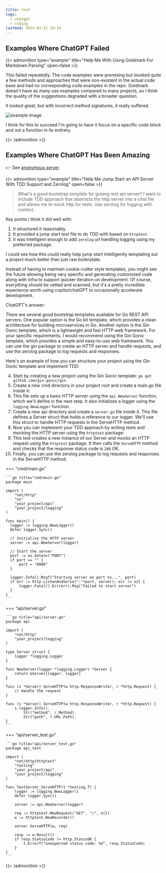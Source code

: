 ```yaml
---
title: chat
tags:
  - chatgpt
  - coding
lastmod: 2023-03-21 19:14
---
```


## Examples Where ChatGPT Failed

{{< admonition type="example" title="Help Me With Using Goldmark For Markdown Parsing" open=false >}}

This failed repeatedly.
The code examples were promising but invoked quite a few methods and approaches that were non-existent in the actual code base and had no corresponding code examples in the repo.
Goldmark doesn't have as many use examples compared to many projects, so I think the quality of the suggestions degraded with a broader question.

It _looked_ great, but with incorrect method signatures, it really suffered.

![example image](/images/notes/ray-so-export-developement-ai-chat-goldmark.png "Goldmark Fail")

I think for this to succeed I'm going to have it focus on a specific code block and not a function in its entirety.

{{< /admonition >}}

## Examples Where ChatGPT Has Been Amazing

👉 See [anonymous server](../go/http.md#anonymous-server)

{{< admonition type="example" title="Help Me Jump Start an API Server With TDD Support and Zerolog" open=false >}}

> What's a good bootstrap template for golang rest api server?
> I want to include TDD approach that abstracts the http server into a cmd file and allows me to mock http for tests.
> Use zerolog for logging with context.

Key points I think it did well with:

1. It structured it reasonably.
2. It provided a jump start test file to do TDD with based on `httptest`.
3. It was intelligent enough to add `zerolog` url handling logging using my preferred package.

I could see how this could really help jump start intelligently templating out a project much better than just raw boilerplate.

Instead of having to maintain cookie-cutter style templates, you might see the future allowing being very specific and generating customized code along with infra to support quicker iteration on development.
Of course, everything should be vetted and scanned, but it's a pretty incredible experience worth using copilot/chatGPT to occasionally accelerate development.

ChatGPT's answer:

There are several good bootstrap templates available for Go REST API servers. One popular option is the Go kit template, which provides a clean architecture for building microservices in Go.
Another option is the Gin Gonic template, which is a lightweight and fast HTTP web framework.
For your specific requirements, I would recommend using the Gin Gonic template, which provides a simple and easy-to-use web framework. You can use the gin package to create an HTTP server and handle requests, and use the zerolog package to log requests and responses.

Here's an example of how you can structure your project using the Gin Gonic template and implement TDD:

4. Start by creating a new project using the Gin Gonic template: `go get github.com/gin-gonic/gin`
5. Create a new cmd directory in your project root and create a main.go file inside it:
6. This file sets up a basic HTTP server using the `api.NewServer` function, which we'll define in the next step.
   It also initializes a logger using the `logging.NewLogger` function.
7. Create a new api directory and create a `server.go` file inside it.
   This file defines a Server struct that holds a reference to our logger.
   We'll use this struct to handle HTTP requests in the ServeHTTP method.
8. Now you can implement your TDD approach by writing tests and mocking the HTTP server using the `httptest` package:
9. This test creates a new instance of our Server and mocks an HTTP request using the `httptest` package.
   It then calls the `ServeHTTP` method and checks that the response status code is `200` OK.
10. Finally, you can use the zerolog package to log requests and responses in the ServeHTTP method.

=== "cmd/main.go"

    ```go title="cmd/main.go"
    package main

    import (
        "net/http"
        "os"
        "your_project/api"
        "your_project/logging"
    )

    func main() {
      logger := logging.NewLogger()
      defer logger.Sync()

      // Initialize the HTTP server
      server := api.NewServer(logger)

      // Start the server
      port := os.Getenv("PORT")
      if port == "" {
          port = "8080"
      }

      logger.Info().Msgf("Starting server on port %s...", port)
      if err := http.ListenAndServe(":"+port, server); err != nil {
          logger.Fatal().Err(err).Msg("Failed to start server")
      }
    }
    ```

=== "api/server.go"

    ```go title="api/server.go"
    package api

    import (
        "net/http"
        "your_project/logging"
    )

    type Server struct {
        logger *logging.Logger
    }

    func NewServer(logger *logging.Logger) *Server {
        return &Server{logger: logger}
    }

    func (s *Server) ServeHTTP(w http.ResponseWriter, r *http.Request) {
        // Handle the request
    }

    func (s *Server) ServeHTTP(w http.ResponseWriter, r *http.Request) {
        s.logger.Info().
            Str("method", r.Method).
            Str("path", r.URL.Path).
    }
    ```

=== "api/server_test.go"

    ```go title="api/server_test.go"
    package api_test

    import (
        "net/http/httptest"
        "testing"
        "your_project/api"
        "your_project/logging"
    )

    func TestServer_ServeHTTP(t *testing.T) {
        logger := logging.NewLogger()
        defer logger.Sync()

        server := api.NewServer(logger)

        req := httptest.NewRequest("GET", "/", nil)
        w := httptest.NewRecorder()

        server.ServeHTTP(w, req)

        resp := w.Result()
        if resp.StatusCode != http.StatusOK {
            t.Errorf("unexpected status code: %d", resp.StatusCode)
        }
    }
    ```

{{< /admonition >}}
